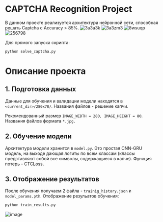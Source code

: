 # CAPTCHA Recognition Project

В данном проекте реализуется архитектура нейронной сети, способная решать Captcha с Accuracy > 85%.
![3a3a3k](https://github.com/user-attachments/assets/9e7b2807-01b1-4546-a987-aa629154a222)
![3a3zm3](https://github.com/user-attachments/assets/ebccf3b0-701e-41da-bf4b-18bf9d74f29d)
![8wsuqp](https://github.com/user-attachments/assets/6e6ba0d9-951e-44f8-a057-73040c939660)
![256798](https://github.com/user-attachments/assets/e4d4fb57-e5ae-477b-9872-6b58b6f1a220)



Для прямого запуска скрипта: 

```bash
python solve_captcha.py
```
# Описание проекта

## 1. Подготовка данных

Данные для обучения и валидации модели находятся в  `<current_dir>/280x70/`. Названия файлов - решение капчи.

Рекомендованный размер `IMAGE_WIDTH = 280, IMAGE_HEIGHT = 80`. Названия файлов формата `*.jpg.`

## 2. Обучение модели

Архитектура модели хранится в `model.py`. Это простая CNN-GRU модель, на выходе дающая логиты по всем классам (классы представляют собой все символы, содержащиеся в капче). Функция потерь - CTCLoss. 

## 3. Отображение результатов

После обучения получаем 2 файла - `trainig_history.json` и `model_params.pth`. Отображение резульатов обучения:

```bash
python train_results.py
```
![image](https://github.com/user-attachments/assets/0600f9e8-3bf2-4ee2-9dae-2cbc3fd0f91a)


